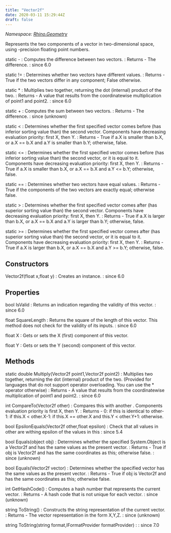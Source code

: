 ```yaml
---
title: "Vector2f"
date: 2020-03-11 15:29:44Z
draft: false
---
```


*Namespace: [Rhino.Geometry](../)*

Represents the two components of a vector in two-dimensional space,
   using -precision floating point numbers.

static -
: Computes the difference between two vectors.
: Returns - The difference.
: since 6.0

static !=
: Determines whether two vectors have different values.
: Returns - True if the two vectors differ in any component; False otherwise.

static *
: Multiplies two  together, returning the dot (internal) product of the two.
: Returns - A value that results from the coordinatewise multiplication of point1 and point2.
: since 6.0

static +
: Computes the sum between two vectors.
: Returns - The difference.
: since (unknown)

static <
: Determines whether the first specified vector comes before
     (has inferior sorting value than) the second vector.
     Components have decreasing evaluation priority: first X, then Y.
: Returns - True if a.X is smaller than b.X, or a.X == b.X and a.Y is smaller than b.Y; otherwise, false.

static <=
: Determines whether the first specified vector comes before
     (has inferior sorting value than) the second vector, or it is equal to it.
     Components have decreasing evaluation priority: first X, then Y.
: Returns - True if a.X is smaller than b.X, or a.X == b.X and a.Y <= b.Y; otherwise, false.

static ==
: Determines whether two vectors have equal values.
: Returns - True if the components of the two vectors are exactly equal; otherwise false.

static >
: Determines whether the first specified vector comes after (has superior sorting value than) the second vector.
     Components have decreasing evaluation priority: first X, then Y.
: Returns - True if a.X is larger than b.X, or a.X == b.X and a.Y is larger than b.Y; otherwise, false.

static >=
: Determines whether the first specified vector comes after
     (has superior sorting value than) the second vector, or it is equal to it.
     Components have decreasing evaluation priority: first X, then Y.
: Returns - True if a.X is larger than b.X, or a.X == b.X and a.Y >= b.Y; otherwise, false.
## Constructors

Vector2f(float x,float y)
: Creates an instance.
: since 6.0
## Properties

bool IsValid
: Returns an indication regarding the validity of this vector.
: since 6.0

float SquareLength
: Returns the square of the length of this vector.
     This method does not check for the validity of its inputs.
: since 6.0

float X
: Gets or sets the X (first) component of this vector.

float Y
: Gets or sets the Y (second) component of this vector.
## Methods

static double Multiply(Vector2f point1,Vector2f point2)
: Multiplies two  together, returning the dot (internal) product of the two.
     (Provided for languages that do not support operator overloading. You can use the * operator otherwise)
: Returns - A value that results from the coordinatewise multiplication of point1 and point2.
: since 6.0

int CompareTo(Vector2f other)
: Compares this  with another .
     Components evaluation priority is first X, then Y.
: Returns - 0: if this is identical to other-1: if this.X < other.X-1: if this.X == other.X and this.Y < other.Y+1: otherwise.

bool EpsilonEquals(Vector2f other,float epsilon)
: Check that all values in other are withing epsilon of the values in this
: since 5.4

bool Equals(object obj)
: Determines whether the specified System.Object is a Vector2f and has the same values as the present vector.
: Returns - True if obj is Vector2f and has the same coordinates as this; otherwise false.
: since (unknown)

bool Equals(Vector2f vector)
: Determines whether the specified vector has the same values as the present vector.
: Returns - True if obj is Vector2f and has the same coordinates as this; otherwise false.

int GetHashCode()
: Computes a hash number that represents the current vector.
: Returns - A hash code that is not unique for each vector.
: since (unknown)

string ToString()
: Constructs the string representation of the current vector.
: Returns - The vector representation in the form X,Y,Z.
: since (unknown)

string ToString(string format,IFormatProvider formatProvider)
: 
: since 7.0
